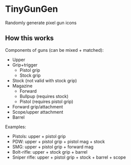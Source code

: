 # TinyGunGen
Randomly generate pixel gun icons

## How this works

Components of guns (can be mixed + matched):

- Upper
- Grip+trigger
  - Pistol grip
  - Stock grip
- Stock (not valid with stock grip)
- Magazine
  - Forward
  - Bullpup (requires stock)
  - Pistol (requires pistol grip)
- Forward grip/attachment
- Scope/upper attachment
- Barrel

Examples:

- Pistols: upper + pistol grip
- PDW: upper + pistol grip + pistol mag + stock
- SMG: upper + pistol grip + forward mag
- Bolt-rifle: upper + stock grip + barrel
- Sniper rifle: upper + pistol grip + stock + barrel + scope
